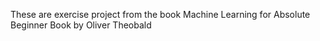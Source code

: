 These are exercise project from the book Machine Learning for Absolute Beginner Book by Oliver Theobald
